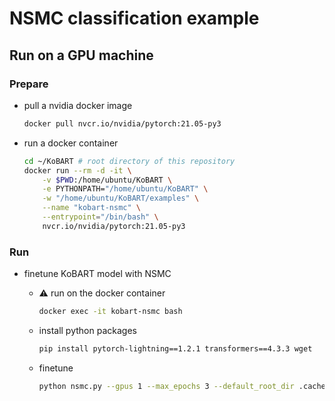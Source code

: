 # NSMC classification example

## Run on a GPU machine

### Prepare

- pull a nvidia docker image

    ```bash
    docker pull nvcr.io/nvidia/pytorch:21.05-py3
    ```

- run a docker container

    ```bash
    cd ~/KoBART # root directory of this repository
    docker run --rm -d -it \
        -v $PWD:/home/ubuntu/KoBART \
        -e PYTHONPATH="/home/ubuntu/KoBART" \
        -w "/home/ubuntu/KoBART/examples" \
        --name "kobart-nsmc" \
        --entrypoint="/bin/bash" \
        nvcr.io/nvidia/pytorch:21.05-py3
    ```

### Run

- finetune KoBART model with NSMC
  - :warning: run on the docker container

    ```bash
    docker exec -it kobart-nsmc bash
    ```

  - install python packages

    ```bash
    pip install pytorch-lightning==1.2.1 transformers==4.3.3 wget
    ```

  - finetune

    ```bash
    python nsmc.py --gpus 1 --max_epochs 3 --default_root_dir .cache --gradient_clip_val 1.0
    ```
